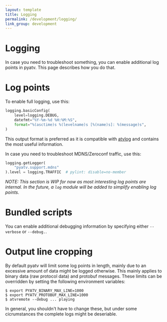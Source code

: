 ```yaml
---
layout: template
title: Logging
permalink: /development/logging/
link_group: development
---
```

# Logging

In case you need to troubleshoot something, you can enable additional log points in pyatv.
This page describes how you do that.

# Log points

To enable full logging, use this:

```python
logging.basicConfig(
    level=logging.DEBUG,
    datefmt="%Y-%m-%d %H:%M:%S",
    format="%(asctime)s %(levelname)s [%(name)s]: %(message)s",
)
```

This output format is preferred as it is compatible with [atvlog](../../documentation/atvlog) and
contains the most useful information.

In case you need to troubleshoot MDNS/Zeroconf traffic, use this:

```python
logging.getLogger(
    "pyatv.support.mdns"
).level = logging.TRAFFIC  # pylint: disable=no-member
```

*NOTE: This section is WIP for now as most interesting log points are internal. In the future,
a `log` module will be added to simplify enabling log points.*

# Bundled scripts

You can enable additional debugging information by specifying either `--verbose` or `--debug.`.

# Output line cropping

By default pyatv will limit some log points in length, mainly due to an excessive amount of
data might be logged otherwise. This mainly applies to binary data (raw protocol data) and
protobuf messages. These limits can be overridden by setting the following environment variables:

```shell
$ export PYATV_BINARY_MAX_LINE=1000
$ export PYATV_PROTOBUF_MAX_LINE=1000
$ atvremote --debug ... playing
```

In general, you shouldn't have to change these, but under some cicrumstances the complete
logs might be deseriable.
